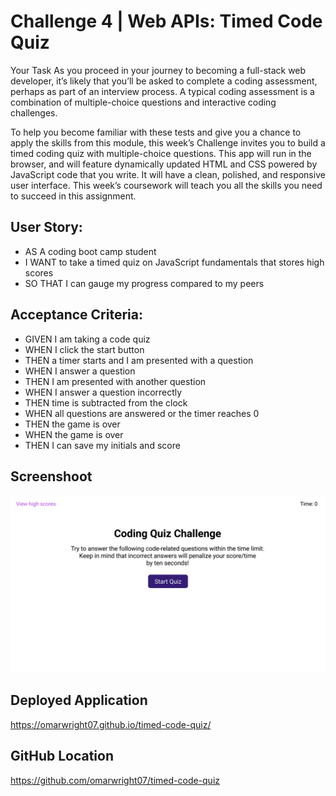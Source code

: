 # Challenge 4 | Web APIs: Timed Code Quiz
Your Task
As you proceed in your journey to becoming a full-stack web developer, it’s likely that you’ll be asked to complete a coding assessment, perhaps as part of an interview process. A typical coding assessment is a combination of multiple-choice questions and interactive coding challenges.

To help you become familiar with these tests and give you a chance to apply the skills from this module, this week’s Challenge invites you to build a timed coding quiz with multiple-choice questions. This app will run in the browser, and will feature dynamically updated HTML and CSS powered by JavaScript code that you write. It will have a clean, polished, and responsive user interface. This week’s coursework will teach you all the skills you need to succeed in this assignment.

## User Story:
* AS A coding boot camp student
* I WANT to take a timed quiz on JavaScript fundamentals that stores high scores
* SO THAT I can gauge my progress compared to my peers



## Acceptance Criteria:
* GIVEN I am taking a code quiz
* WHEN I click the start button
* THEN a timer starts and I am presented with a question
* WHEN I answer a question
* THEN I am presented with another question
* WHEN I answer a question incorrectly
* THEN time is subtracted from the clock
* WHEN all questions are answered or the timer reaches 0
* THEN the game is over
* WHEN the game is over
* THEN I can save my initials and score

## Screenshoot
![Final verison mock up of the Time Code Quiz.](./assets/images/04-web-apis-homework-demo.gif)

## Deployed Application
https://omarwright07.github.io/timed-code-quiz/

## GitHub Location
https://github.com/omarwright07/timed-code-quiz